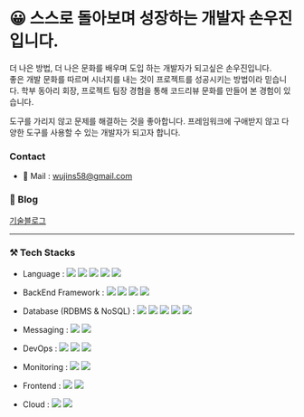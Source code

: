 # 😀 스스로 돌아보며 성장하는 개발자 손우진입니다. 

더 나은 방법, 더 나은 문화를 배우며 도입 하는 개발자가 되고싶은 손우진입니다.  
좋은 개발 문화를 따르며 시너지를 내는 것이 프로젝트를 성공시키는 방법이라 믿습니다. 학부 동아리 회장, 프로젝트 팀장 경험을 통해 코드리뷰 문화를 만들어 본 경험이 있습니다.  

도구를 가리지 않고 문제를 해결하는 것을 좋아합니다. 프레임워크에 구애받지 않고 다양한 도구를 사용할 수 있는 개발자가 되고자 합니다. 

### Contact
- 📧 Mail : 
<a href="mailto:wujins58@gmail.com" target="_blank">wujins58@gmail.com</a>

### 📔 Blog
[기술블로그](https://swj-techblog.vercel.app)

----

### ⚒ Tech Stacks
- Language : 
   <img src="https://img.shields.io/badge/java-007396?style=flat-square&logo=java&logoColor=white">
  <img src="https://img.shields.io/badge/Kotlin-7F52FF?style=flat-square&logo=Kotlin&logoColor=white"/>
  <img src="https://img.shields.io/badge/Python-3776AB?style=flat-square&logo=Python&logoColor=white"/>
  <img src="https://img.shields.io/badge/Javascript-F7DF1E?style=flat-square&logo=Javascript&logoColor=white"/>
  <img src="https://img.shields.io/badge/Typescript-3178C6?style=flat-square&logo=Typescript&logoColor=white"/>

- BackEnd Framework : 
  <img src="https://img.shields.io/badge/Spring-6DB33F?style=flat-square&logo=Spring&logoColor=white"/>
  <img src="https://img.shields.io/badge/Spring Boot-6DB33F?style=flat-square&logo=Spring Boot&logoColor=white"/>
  <img src="https://img.shields.io/badge/NestJS-E0234E?style=flat-square&logo=NestJS&logoColor=white"/>
  <img src="https://img.shields.io/badge/Express-000000?style=flat-square&logo=Express&logoColor=white"/>

- Database (RDBMS & NoSQL) : 
  <img src="https://img.shields.io/badge/Oracle-F80000?style=flat-square&logo=Oracle&logoColor=white"/>
  <img src="https://img.shields.io/badge/MySQL-4479A1?style=flat-square&logo=MySQL&logoColor=white"/>
  <img src="https://img.shields.io/badge/MongoDB-47A248?style=flat-square&logo=MongoDB&logoColor=white"/>
  <img src="https://img.shields.io/badge/PostgreSQL-4169E1?style=flat-square&logo=PostgreSQL&logoColor=white"/>
  <img src="https://img.shields.io/badge/Redis-DC382D?style=flat-square&logo=Redis&logoColor=white"/>

- Messaging : 
  <img src="https://img.shields.io/badge/Apache Kafka-231F20?style=flat-square&logo=Apache kafka&logoColor=white"/>
  <img src="https://img.shields.io/badge/RabbitMQ-FF6600?style=flat-square&logo=RabbitMQ&logoColor=white"/>

- DevOps : 
  <img src="https://img.shields.io/badge/Docker-2496ED?style=flat-square&logo=Docker&logoColor=white"/>
  <img src="https://img.shields.io/badge/jenkins-D24939?style=flat-square&logo=jenkins&logoColor=white"/>
  <img src="https://img.shields.io/badge/githubactions-2088FF?style=flat-square&logo=githubactions&logoColor=white"/>

- Monitoring :
  <img src="https://img.shields.io/badge/Prometheus-E6522C?style=flat-square&logo=Prometheus&logoColor=white"/>
  <img src="https://img.shields.io/badge/grafana-F46800?style=flat-square&logo=grafana&logoColor=white"/>

- Frontend : 
   <img src="https://img.shields.io/badge/next.js-000000?style=flat-square&logo=next.js&logoColor=white"/>
   <img src="https://img.shields.io/badge/vue.js-4FC08D?style=flat-square&logo=vue.js&logoColor=white"/>
- Cloud : 
  <img src="https://img.shields.io/badge/Google Cloud-4285F4?style=flat-square&logo=Google Cloud&logoColor=white"/>
  <img src="https://img.shields.io/badge/Amazon AWS-232F3E?style=flat-square&logo=Amazon AWS&logoColor=white"/>
